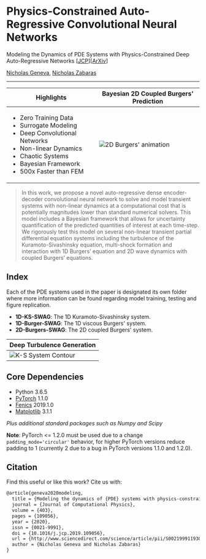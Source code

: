 # Physics-Constrained Auto-Regressive Convolutional Neural Networks
Modeling the Dynamics of PDE Systems with Physics-Constrained Deep Auto-Regressive Networks [[JCP](https://doi.org/10.1016/j.jcp.2019.109056)][[ArXiv](https://arxiv.org/abs/1906.05747)]

[Nicholas Geneva](http://nicholasgeneva.com/), [Nicholas Zabaras](https://cics.nd.edu)

---

<center>

| Highlights | Bayesian 2D Coupled Burgers' Prediction |
| ------------- | ------------- |
|<ul><li>Zero Training Data</li><li>Surrogate Modeling</li><li>Deep Convolutional Networks</li><li>Non-linear Dynamics</li><li>Chaotic Systems</li><li>Bayesian Framework</li><li>500x Faster than FEM </li></ul> | ![2D Burgers' animation](img/main_animation.gif "2D Coupled Burgers' Prediction")|

</center>

> In this work, we propose a novel auto-regressive dense encoder-decoder convolutional neural network to solve and model transient systems with non-linear dynamics at a computational cost that is potentially magnitudes lower than standard numerical solvers. This model includes a Bayesian framework that allows for uncertainty quantification of the predicted quantities of interest at each time-step. We rigorously test this model on several non-linear transient partial differential equation systems including the turbulence of the Kuramoto-Sivashinsky equation, multi-shock formation and interaction with 1D Burgers’ equation and 2D wave dynamics with coupled Burgers’ equations.

## Index
Each of the PDE systems used in the paper is designated its own folder where more information can be found regarding model training, testing and figure replication.
- **1D-KS-SWAG**: The 1D Kuramoto-Sivashinsky system.
- **1D-Burger-SWAG**: The 1D viscous Burgers' system.
- **2D-Burgers-SWAG**: The 2D coupled Burgers' system.

<center>

| Deep Turbulence Generation |
| ------------- |
|![K-S System Contour](img/ks_AR_Long.png "Kuramoto-Sivashinsky Prediction")|

</center>

## Core Dependencies
* Python 3.6.5
* [PyTorch](https://pytorch.org/) 1.1.0
* [Fenics](https://fenicsproject.org/) 2019.1.0
* [Matplotlib](https://matplotlib.org/) 3.1.1

*Plus additional standard packages such as Numpy and Scipy*

**Note**: PyTorch <= 1.2.0 must be used due to a change `padding_mode='circular'` behavior, for higher PyTorch versions reduce padding to 1 (currently 2 due to a bug in PyTorch versions 1.1.0 and 1.2.0).

## Citation
Find this useful or like this work? Cite us with:
```latex
@article{geneva2020modeling,
  title = {Modeling the dynamics of {PDE} systems with physics-constrained deep auto-regressive networks},
  journal = {Journal of Computational Physics},
  volume = {403},
  pages = {109056},
  year = {2020},
  issn = {0021-9991},
  doi = {10.1016/j.jcp.2019.109056},
  url = {http://www.sciencedirect.com/science/article/pii/S0021999119307612},
  author = {Nicholas Geneva and Nicholas Zabaras}
}
```
